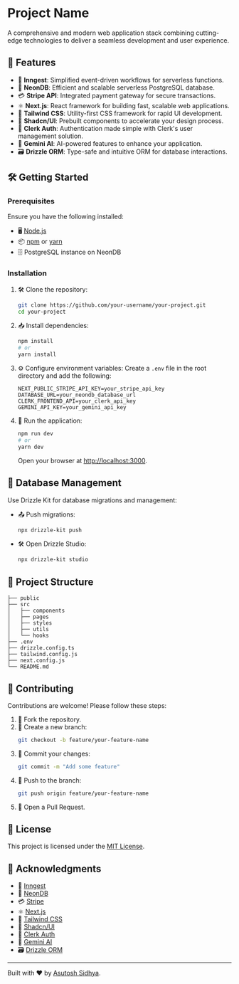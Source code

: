 # Project Name

A comprehensive and modern web application stack combining cutting-edge technologies to deliver a seamless development and user experience.

## 🚀 Features

- 🌟 **Inngest**: Simplified event-driven workflows for serverless functions.
- 🐘 **NeonDB**: Efficient and scalable serverless PostgreSQL database.
- 💳 **Stripe API**: Integrated payment gateway for secure transactions.
- ⚛️ **Next.js**: React framework for building fast, scalable web applications.
- 🎨 **Tailwind CSS**: Utility-first CSS framework for rapid UI development.
- 🧩 **Shadcn/UI**: Prebuilt components to accelerate your design process.
- 🔐 **Clerk Auth**: Authentication made simple with Clerk's user management solution.
- 🤖 **Gemini AI**: AI-powered features to enhance your application.
- 🗃️ **Drizzle ORM**: Type-safe and intuitive ORM for database interactions.

## 🛠️ Getting Started

### Prerequisites

Ensure you have the following installed:

- 🖥️ [Node.js](https://nodejs.org/)
- 📦 [npm](https://www.npmjs.com/) or [yarn](https://yarnpkg.com/)
- 🗄️ PostgreSQL instance on NeonDB

### Installation

1. 🛠️ Clone the repository:
   ```bash
   git clone https://github.com/your-username/your-project.git
   cd your-project
   ```

2. 📥 Install dependencies:
   ```bash
   npm install
   # or
   yarn install
   ```

3. ⚙️ Configure environment variables:
   Create a `.env` file in the root directory and add the following:
   ```env
   NEXT_PUBLIC_STRIPE_API_KEY=your_stripe_api_key
   DATABASE_URL=your_neondb_database_url
   CLERK_FRONTEND_API=your_clerk_api_key
   GEMINI_API_KEY=your_gemini_api_key
   ```

4. 🚀 Run the application:
   ```bash
   npm run dev
   # or
   yarn dev
   ```
   Open your browser at [http://localhost:3000](http://localhost:3000).

## 🔄 Database Management

Use Drizzle Kit for database migrations and management:

- 📤 Push migrations:
  ```bash
  npx drizzle-kit push
  ```

- 🛠️ Open Drizzle Studio:
  ```bash
  npx drizzle-kit studio
  ```

## 📂 Project Structure

```plaintext
├── public
├── src
│   ├── components
│   ├── pages
│   ├── styles
│   ├── utils
│   └── hooks
├── .env
├── drizzle.config.ts
├── tailwind.config.js
├── next.config.js
└── README.md
```

## 🤝 Contributing

Contributions are welcome! Please follow these steps:

1. 🍴 Fork the repository.
2. 🌿 Create a new branch:
   ```bash
   git checkout -b feature/your-feature-name
   ```
3. 💾 Commit your changes:
   ```bash
   git commit -m "Add some feature"
   ```
4. 🔄 Push to the branch:
   ```bash
   git push origin feature/your-feature-name
   ```
5. 📝 Open a Pull Request.

## 📜 License

This project is licensed under the [MIT License](LICENSE).

## 🌟 Acknowledgments

- 🚀 [Inngest](https://www.inngest.com/)
- 🐘 [NeonDB](https://neon.tech/)
- 💳 [Stripe](https://stripe.com/)
- ⚛️ [Next.js](https://nextjs.org/)
- 🎨 [Tailwind CSS](https://tailwindcss.com/)
- 🧩 [Shadcn/UI](https://ui.shadcn.dev/)
- 🔐 [Clerk Auth](https://clerk.dev/)
- 🤖 [Gemini AI](https://gemini.ai/)
- 🗃️ [Drizzle ORM](https://orm.drizzle.team/)

---

Built with ❤️ by [Asutosh Sidhya](https://github.com/sidhyaashu).

